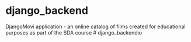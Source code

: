 # django_backend

DjangoMovi application - an online catalog of films created for educational purposes as part of the SDA course # django_backendю
